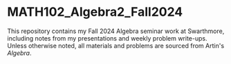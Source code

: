 # MATH102_Algebra2_Fall2024

This repository contains my Fall 2024 Algebra seminar work at Swarthmore, including notes from my presentations and weekly problem write-ups. Unless otherwise noted, all materials and problems are sourced from Artin's _Algebra_.
